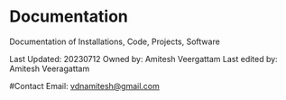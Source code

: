 # Documentation
Documentation of Installations, Code, Projects, Software

Last Updated: 20230712
Owned by: Amitesh Veergattam
Last edited by: Amitesh Veeragattam

#Contact
Email: vdnamitesh@gmail.com
